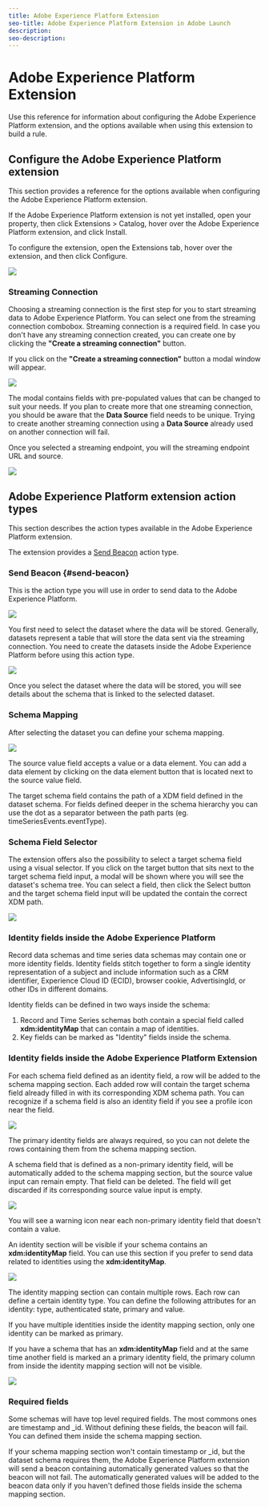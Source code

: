 ```yaml
---
title: Adobe Experience Platform Extension
seo-title: Adobe Experience Platform Extension in Adobe Launch
description: 
seo-description: 
---
```


# Adobe Experience Platform Extension

Use this reference for information about configuring the Adobe Experience Platform extension, and the options available when using this extension to build a rule.

## Configure the Adobe Experience Platform extension

This section provides a reference for the options available when configuring the Adobe Experience Platform extension.

If the Adobe Experience Platform extension is not yet installed, open your property, then click Extensions &gt; Catalog, hover over the Adobe Experience Platform extension, and click Install.

To configure the extension, open the Extensions tab, hover over the extension, and then click Configure.

![](/help/assets/adobe_experience_platform_extension_configuration.png)

### Streaming Connection

Choosing a streaming connection is the first step for you to start streaming data to Adobe Experience Platform. You can select one from the streaming connection combobox. Streaming connection is a required field. In case you don't have any streaming connection created, you can create one by clicking the **"Create a streaming connection"** button.

If you click on the **"Create a streaming connection"** button a modal window will appear.

![](/help/assets/adobe_experienc_platform_create_streaming_connection.png)

The modal contains fields with pre-populated values that can be changed to suit your needs. If you plan to create more that one streaming connection, you should be aware that the **Data Source** field needs to be unique. Trying to create another streaming connection using a **Data Source** already used on another connection will fail.

Once you selected a streaming endpoint, you will the streaming endpoint URL and source.

![](/help/assets/adobe_experience_platform_streaming_endpoint_selected.png)

## Adobe Experience Platform extension action types

This section describes the action types available in the Adobe Experience Platform extension.

The extension provides a [Send Beacon](adobe-experience-platform-extension.md#send-beacon) action type.

### Send Beacon {#send-beacon}

This is the action type you will use in order to send data to the Adobe Experience Platform.

![](/help/assets/adobe_experience_platform_send_beacon_dataset.png)

You first need to select the dataset where the data will be stored. Generally, datasets represent a table that will store the data sent via the streaming connection. You need to create the datasets inside the Adobe Experience Platform before using this action type.

![](/help/assets/adobe_experience_platform_send_beacon_dataset_selected%20%281%29.png)

Once you select the dataset where the data will be stored, you will see details about the schema that is linked to the selected dataset.

### Schema Mapping

After selecting the dataset you can define your schema mapping.

![](/help/assets/adobe_experience_platform_send_beacon_schema_mapping.png)

The source value field accepts a value or a data element. You can add a data element by clicking on the data element button that is located next to the source value field.

The target schema field contains the path of a XDM field defined in the dataset schema. For fields defined deeper in the schema hierarchy you can use the dot as a separator between the path parts  \(eg. timeSeriesEvents.eventType\).

### Schema Field Selector

The extension offers also the possibility to select a target schema field using a visual selector. If you click on the target button that sits next to the target schema field input, a modal will be shown where you will see the dataset's schema tree. You can select a field, then click the Select button and the target schema field input will be updated the contain the correct XDM path.

![](/help/assets/adobe_experience_platform_send_beacon_schema_field_selector.png)

### Identity fields inside the Adobe Experience Platform

Record data schemas and time series data schemas may contain one or more identity fields. Identity fields stitch together to form a single identity representation of a subject and include information such as a CRM identifier, Experience Cloud ID \(ECID\), browser cookie, AdvertisingId, or other IDs in different domains.

Identity fields can be defined in two ways inside the schema:

1.  Record and Time Series schemas both contain a special field called **xdm:identityMap** that can contain a map of identities.
1. Key fields can be marked as "Identity" fields inside the schema.

### Identity fields inside the Adobe Experience Platform Extension

For each schema field defined as an identity field, a row will be added to the schema mapping section. Each added row will contain the target schema field already filled in with its corresponding XDM schema path. You can recognize if a schema field is also an identity field if you see a profile icon near the field.

![](/help/assets/adobe_experience_platform_send_beacon_identity_field.png)

The primary identity fields are always required, so you can not delete the rows containing them from the schema mapping section.

A schema field that is defined as a non-primary identity field, will be automatically added to the schema mapping section, but the source value input can remain empty. That field can be deleted. The field will get discarded if its corresponding source value input is empty.

![](/help/assets/adobe_experience_platform_send_beacon_identity_field_warning.png)

You will see a warning icon near each non-primary identity field that doesn't contain a value.

An identity section will be visible if your schema contains an **xdm:identityMap** field. You can use this section if you prefer to send data related to identities using the **xdm:identityMap**.

![](/help/assets/adobe_experience_platform_send_beacon_identity_section.png)

The identity mapping section can contain multiple rows. Each row can define a certain identity type. You can define the following attributes for an identity: type, authenticated state, primary and value.

If you have multiple identities inside the identity mapping section, only one identity can be marked as primary.

If you have a schema that has an **xdm:identityMap** field and at the same time another field is marked an a primary identity field, the primary column from inside the identity mapping section will not be visible.

![](/help/assets/adobe_experience_platform_send_beacon_identity_section_not_primary.png)

### Required fields

Some schemas will have top level required fields. The most commons ones are timestamp and \_id. Without defining these fields, the beacon will fail. You can defined them inside the schema mapping section.

If your schema mapping section won't contain timestamp or \_id, but the dataset schema requires them, the Adobe Experience Platform extension will send a beacon containing automatically generated values so that the beacon will not fail. The automatically generated values will be added to the beacon data only if you haven't defined those fields inside the schema mapping section.

